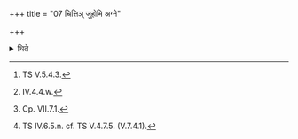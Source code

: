 +++
title = "07 चित्तिञ् जुहोमि अग्ने"

+++

<details><summary>थिते</summary>

7. With cittiṁ juhomi...[^1] and agne tamadyāśvam...[^2] having offered two libations having filled the Juhū(-laddle) with twelve-times-scooped(-ghee) he offers the full-spoon-offering with a verse containing the word sapta[^3] (seven) and (begin ning with) sapta te agne smidhaḥ.[^4]   

[^1]: TS V.5.4.3.  

[^2]: IV.4.4.w.  

[^3]: Cp. VII.7.1.  

[^4]: TS IV.6.5.n. cf. TS V.4.7.5. (V.7.4.1).  
</details>
